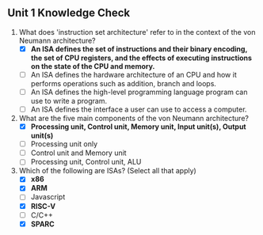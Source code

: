 ## Unit 1 Knowledge Check

1) What does 'instruction set architecture' refer to in the context of the von Neumann architecture?
    - [x] **An ISA defines the set of instructions and their binary encoding, the set of CPU registers, and the effects of executing instructions on the state of the CPU and memory.**
    - [ ] An ISA defines the hardware architecture of an CPU and how it performs operations such as addition, branch and loops.
    - [ ] An ISA defines the high-level programming language program can use to write a program. 
    - [ ] An ISA defines the interface a user can use to access a computer. 

2) What are the five main components of the von Neumann architecture?
    - [x] **Processing unit, Control unit, Memory unit, Input unit(s), Output unit(s)** 
    - [ ] Processing unit only 
    - [ ] Control unit and Memory unit 
    - [ ] Processing unit, Control unit, ALU 

3) Which of the following are ISAs? (Select all that apply)
    - [x] **x86**
    - [x] **ARM** 
    - [ ] Javascript 
    - [x] **RISC-V** 
    - [ ] C/C++ 
    - [x] **SPARC** 